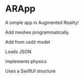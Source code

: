# ARApp
A simple app in Augmented Reality!

Add meshes programmatically.

Add from usdz model

Loads JSON

Implements physics

Uses a SwiftUI structure
